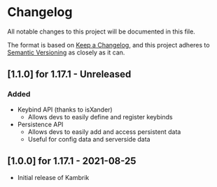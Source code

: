 # Changelog
All notable changes to this project will be documented in this file.

The format is based on [Keep a Changelog](https://keepachangelog.com/en/1.0.0/),
and this project adheres to [Semantic Versioning](https://semver.org/spec/v2.0.0.html) as closely as it can.

## [1.1.0] for 1.17.1 - Unreleased

### Added
- Keybind API (thanks to isXander)
    - Allows devs to easily define and register keybinds
- Persistence API
    - Allows devs to easily add and access persistent data
    - Useful for config data and serverside data

## [1.0.0] for 1.17.1 - 2021-08-25
- Initial release of Kambrik
